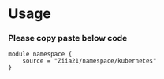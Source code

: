 # Usage

### Please copy paste below code
```
module namespace {
    source = "Ziia21/namespace/kubernetes"
}
```